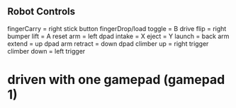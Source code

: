 ## Robot Controls
fingerCarry = right stick button
fingerDrop/load toggle = B
drive flip = right bumper
lift = A
reset arm = left dpad
intake = X
eject = Y
launch = back
arm extend = up dpad
arm retract = down dpad
climber up = right trigger
climber down = left trigger
# driven with one gamepad (gamepad 1)